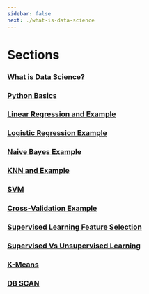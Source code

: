 ```yaml
---
sidebar: false
next: ./what-is-data-science
---
```

# Sections
### [What is Data Science?](/sections/what-is-data-science)
### [Python Basics](/sections/python-basics)
### [Linear Regression and Example](/sections/linear-regression)
### [Logistic Regression Example](/sections/logistic-regression)
### [Naive Bayes Example](/sections/naive-bayes)
### [KNN and Example](/sections/knn)
### [SVM](/sections/svm)
### [Cross-Validation Example](/sections/cross-validation)
### [Supervised Learning Feature Selection](/sections/supervised-feature-selection)
### [Supervised Vs Unsupervised Learning](/sections/supervised-vs-unsupervised)
### [K-Means](/sections/kmeans)
### [DB SCAN](/sections/dbscan)
